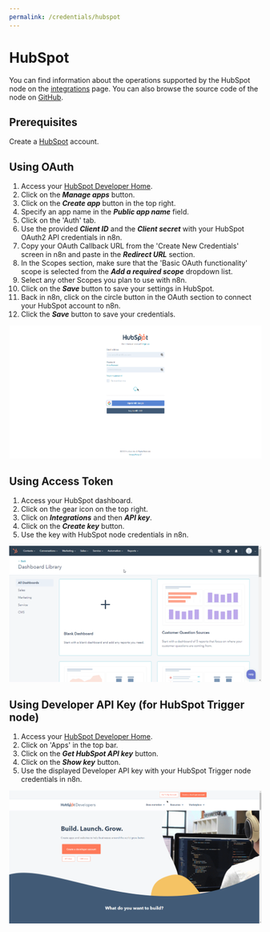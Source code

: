```yaml
---
permalink: /credentials/hubspot
---
```


# HubSpot

You can find information about the operations supported by the HubSpot node on the [integrations](https://n8n.io/integrations/n8n-nodes-base.hubspot) page. You can also browse the source code of the node on [GitHub](https://github.com/n8n-io/n8n/tree/master/packages/nodes-base/nodes/Hubspot).

## Prerequisites

Create a [HubSpot](https://www.hubspot.com/) account.

## Using OAuth

1. Access your [HubSpot Developer Home](https://developers.hubspot.com/).
2. Click on the ***Manage apps*** button.
3. Click on the ***Create app*** button in the top right.
4. Specify an app name in the ***Public app name*** field.
5. Click on the 'Auth' tab.
6. Use the provided ***Client ID*** and the ***Client secret*** with your HubSpot OAuth2 API credentials in n8n. 
7. Copy your OAuth Callback URL from the 'Create New Credentials' screen in n8n and paste in the ***Redirect URL*** section.
8. In the Scopes section, make sure that the 'Basic OAuth functionality' scope is selected from the ***Add a required scope*** dropdown list.
9. Select any other Scopes you plan to use with n8n.
10. Click on the ***Save*** button to save your settings in HubSpot.
11. Back in n8n, click on the circle button in the OAuth section to connect your HubSpot account to n8n.
12. Click the ***Save*** button to save your credentials.

![Getting HubSpot OAuth credentials](./using-oauth.gif)

## Using Access Token

1. Access your HubSpot dashboard.
2. Click on the gear icon on the top right.
3. Click on ***Integrations*** and then ***API key***.
4. Click on the ***Create key*** button.
5. Use the key with HubSpot node credentials in n8n.

![Getting HubSpot credentials](./using-access-token.gif)

## Using Developer API Key (for HubSpot Trigger node)

1. Access your [HubSpot Developer Home](https://developers.hubspot.com/).
2. Click on 'Apps' in the top bar.
3. Click on the ***Get HubSpot API key*** button.
4. Click on the ***Show key*** button.
5. Use the displayed Developer API key with your HubSpot Trigger node credentials in n8n.

![Getting HubSpot Developer API key](./using-developer-api-key.gif)
